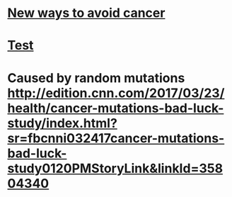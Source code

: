 # [New ways to avoid cancer](https://backchannel.com/a-radically-simple-idea-will-let-us-catch-cancer-before-its-cancer-5db2810667e#.fhi0z7j5k)
# [Test](https://fr.wikipedia.org/wiki/Test_ISET#Articles)
# Caused by random mutations http://edition.cnn.com/2017/03/23/health/cancer-mutations-bad-luck-study/index.html?sr=fbcnni032417cancer-mutations-bad-luck-study0120PMStoryLink&linkId=35804340